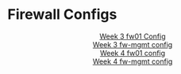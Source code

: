 # Firewall Configs

<html>
<header>
  <a href = "https://github.com/seabar24/Tech-Journal/blob/main/fw01.config.week3.txt.txt"> Week 3 fw01 Config</a>
  </br>
  <a href = "https://github.com/seabar24/Tech-Journal/blob/main/fw-mgmt.week3.txt.txt"> Week 3 fw-mgmt config</a>
  </br>
  <a href = "https://github.com/seabar24/Tech-Journal/blob/main/fw01.config.week4.txt"> Week 4 fw01 config</a>
  </br>
  <a href = "https://github.com/seabar24/Tech-Journal/blob/main/fw-mgmt.config.week4.txt"> Week 4 fw-mgmt config</a>
</header>
</html>
